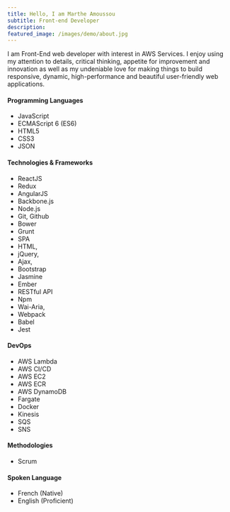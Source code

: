 ```yaml
---
title: Hello, I am Marthe Amoussou
subtitle: Front-end Developer
description:
featured_image: /images/demo/about.jpg
---
```


I am Front-End web developer with interest in AWS Services. I enjoy using my attention to details, critical thinking, appetite for improvement and innovation as well as my undeniable love for making things to build responsive, dynamic, high-performance and beautiful user-friendly web applications. 

#### Programming Languages
* JavaScript
* ECMAScript 6 (ES6)
* HTML5
* CSS3
* JSON

#### Technologies & Frameworks
* ReactJS
* Redux
* AngularJS
* Backbone.js
* Node.js
* Git, Github
* Bower
* Grunt
* SPA
* HTML, 
* jQuery, 
* Ajax, 
* Bootstrap
* Jasmine
* Ember
* RESTful API
* Npm 
* Wai-Aria, 
* Webpack
* Babel
* Jest

#### DevOps 
* AWS Lambda
* AWS CI/CD
* AWS EC2
* AWS ECR
* AWS DynamoDB
* Fargate
* Docker
* Kinesis
* SQS
* SNS 


#### Methodologies 
* Scrum

#### Spoken Language 
* French (Native)
* English (Proficient)
